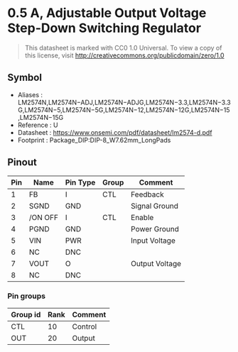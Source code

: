 # 0.5 A, Adjustable Output Voltage Step-Down Switching Regulator

> This datasheet is marked with CC0 1.0
> Universal. To view a copy of this license, visit
> http://creativecommons.org/publicdomain/zero/1.0

## Symbol

* Aliases : LM2574N,LM2574N−ADJ,LM2574N−ADJG,LM2574N−3.3,LM2574N−3.3G,LM2574N−5,LM2574N−5G,LM2574N−12,LM2574N−12G,LM2574N−15,LM2574N−15G
* Reference : U
* Datasheet : https://www.onsemi.com/pdf/datasheet/lm2574-d.pdf
* Footprint : Package_DIP:DIP-8_W7.62mm_LongPads

## Pinout

|Pin|Name|Pin Type|Group|Comment|
|---|---|---|---|---|
|1|FB|I|CTL|Feedback|
|2|SGND|GND||Signal Ground|
|3|/ON OFF|I|CTL|Enable|
|4|PGND|GND||Power Ground|
|5|VIN|PWR||Input Voltage|
|6|NC|DNC|||
|7|VOUT|O||Output Voltage|
|8|NC|DNC|||

### Pin groups

|Group id|Rank|Comment|
|---|---|---|
|CTL|10|Control|
|OUT|20|Output|
